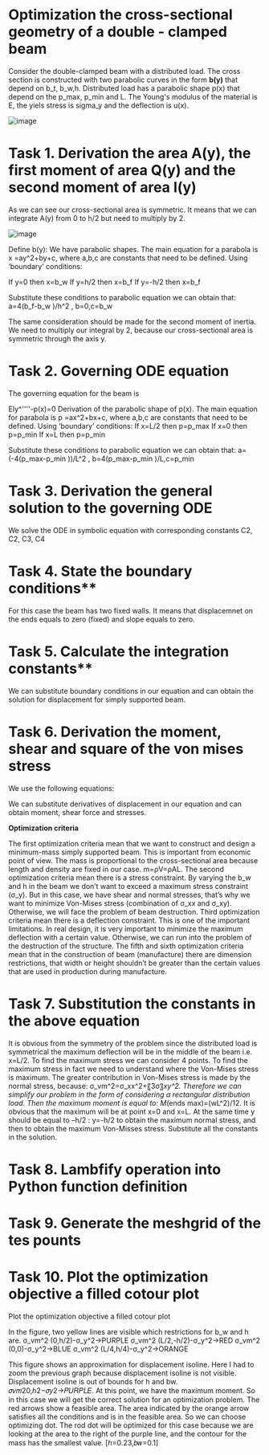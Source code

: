 # Optimization the cross-sectional geometry of a double - clamped beam
Consider the double-clamped beam with a distributed load. The cross section is constructed with two parabolic curves in the form **b(y)** that depend on b_t, b_w,h. Distributed load has a parabolic shape p(x) that depend on the p_max, p_min and L. The Young's modulus of the material is E, the yiels stress is sigma_y and the deflection is u(x). 

![image](https://user-images.githubusercontent.com/89813720/194971716-1ac941a8-9e12-453e-9e7c-619f41197742.png)

# Task 1. Derivation the area A(y), the first moment of area Q(y) and the second moment of area I(y)

As we can see our cross-sectional area is symmetric. It means that we can integrate A(y) from 0 to h/2 but need to multiply by 2.

![image](https://user-images.githubusercontent.com/89813720/194971819-2f12612c-085d-469c-8e03-49d12bf49d15.png)

Define b(y):
We have parabolic shapes. The main equation for a parabola is
x =ay^2+by+c, where a,b,c are constants that need to be defined. Using ‘boundary’ conditions: 

If y=0 then x=b_w
If y=h/2 then x=b_f
If y=-h/2 then x=b_f

Substitute these conditions to parabolic equation we can obtain that:
 a=4(b_f-b_w )/h^2 ,  b=0,c=b_w

The same consideration should be made for the second moment of inertia. We need to multiply our integral by 2, because our cross-sectional area is symmetric through the axis y.

# Task 2. Governing ODE equation

The governing equation for the beam is 

EIy^''''-p(x)=0
Derivation of the parabolic shape of p(x). The main equation for parabola is p =ax^2+bx+c, where a,b,c are constants that need to be defined. Using ‘boundary’ conditions: 
If x=L/2 then p=p_max
If x=0 then p=p_min
If x=L then p=p_min

Substitute these conditions to parabolic equation we can obtain that:
 a=(-4(p_max-p_min ))/L^2 ,  b=4(p_max-p_min )/L,c=p_min
 
# Task 3. Derivation the general solution to the governing ODE

We solve the ODE in symbolic equation with corresponding constants C2, C2, C3, C4

# Task 4. State the boundary conditions**

For this case the beam has two fixed walls. It means that displacemnet on the ends equals to zero (fixed) and slope equals to zero. 

# Task 5. Calculate the integration constants**

We can substitute boundary conditions in our equation and can obtain the solution for displacement for simply supported beam. 

# Task 6. Derivation the moment, shear and square of the von mises stress 

We use the following equations:

We can substitute derivatives of displacement in our equation and can obtain moment, shear force and stresses.

**Optimization criteria**

The first optimization criteria mean that we want to construct and design a minimum-mass simply supported beam. This is important from economic point of view. The mass is proportional to the cross-sectional area because length and density are fixed in our case. m=ρV=ρAL. 
The second optimization criteria mean there is a stress constraint. By varying the b_w  and h in the beam we don’t want to exceed a maximum stress constraint (σ_y). But in this case, we have shear and normal stresses, that’s why we want to minimize Von-Mises stress (combination of σ_xx  and σ_xy). Otherwise, we will face the problem of beam destruction. 
Third optimization criteria mean there is a deflection constraint. This is one of the important limitations. In real design, it is very important to minimize the maximum deflection with a certain value. Otherwise, we can run into the problem of the destruction of the structure. 
The fifth and sixth optimization criteria mean that in the construction of beam (manufacture) there are dimension restrictions, that width or height shouldn’t be greater than the certain values that are used in production during manufacture.

# Task 7. Substitution the constants in the above equation

It is obvious from the symmetry of the problem since the distributed load is symmetrical the maximum deflection will be in the middle of the beam i.e. x=L/2.
To find the maximum stress we can consider 4 points. 
To find the maximum stress in fact we need to understand where the Von-Mises stress is maximum. The greater contribution in Von-Mises stress is made by the normal stress, because: σ_vm^2=σ_xx^2+〖3σ〗_xy^2. Therefore we can simplify our problem in the form of considering a rectangular distribution load.
Then the maximum moment is equal to: 
M_(ends max)=(wL^2)/12.  It is obvious that the maximum will be at point x=0 and x=L.
At the same time y should be equal to –h/2 : y=-h/2 to obtain the maximum normal stress, and then to obtain the maximum Von-Misses stress. 
Substitute all the constants in the solution.

# Task 8. Lambfify operation into Python function definition

# Task 9. Generate the meshgrid of the tes pounts

# Task 10. Plot the optimization objective a filled cotour plot

Plot the optimization objective a filled cotour plot

In the figure, two yellow lines are visible which restrictions for b_w and h are. 
σ_vm^2 (0,h/2)-σ_y^2→PURPLE
σ_vm^2 (L/2,-h/2)-σ_y^2→RED
σ_vm^2 (0,0)-σ_y^2→BLUE
σ_vm^2 (L/4,h/4)-σ_y^2→ORANGE 

This figure shows an approximation for displacement isoline. Here I had to zoom the previous graph because displacement isoline is not visible.  Displacement isoline is out of bounds for h and bw.
𝜎𝑣𝑚20,ℎ2−𝜎𝑦2→𝑃𝑈𝑅𝑃𝐿𝐸. At this point, we have the maximum moment. So in this case we will get the correct solution for an optimization problem. The red arrows show a feasible area. The area indicated by the orange arrow satisfies all the conditions and is in the feasible area. So we can choose optimizing dot. The rod dot will be optimized for this case because we are looking at the area to the right of the purple line, and the contour for the mass has the smallest value. [ℎ=0.23,𝑏𝑤=0.1]




